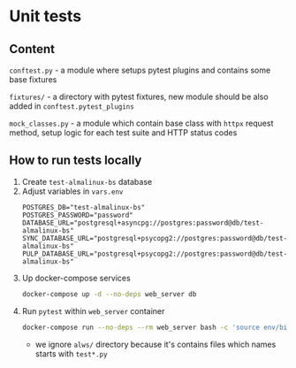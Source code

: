 # Unit tests
## Content
`conftest.py` - a module where setups pytest plugins and contains some base fixtures

`fixtures/` - a directory with pytest fixtures, new module should be also added in `conftest.pytest_plugins`

`mock_classes.py` - a module which contain base class with `httpx` request method, setup logic for each test suite and HTTP status codes
## How to run tests locally
1. Create `test-almalinux-bs` database
2. Adjust variables in `vars.env`
    ```
    POSTGRES_DB="test-almalinux-bs"
    POSTGRES_PASSWORD="password"
    DATABASE_URL="postgresql+asyncpg://postgres:password@db/test-almalinux-bs"
    SYNC_DATABASE_URL="postgresql+psycopg2://postgres:password@db/test-almalinux-bs"
    PULP_DATABASE_URL="postgresql+psycopg2://postgres:password@db/test-almalinux-bs"
    ```
3. Up docker-compose services
    ```bash
    docker-compose up -d --no-deps web_server db
    ```
4. Run `pytest` within `web_server` container
    ```bash
    docker-compose run --no-deps --rm web_server bash -c 'source env/bin/activate && pytest -v --ignore alws/'
    ```
    - we ignore `alws/` directory because it's contains files which names starts with `test*.py`
